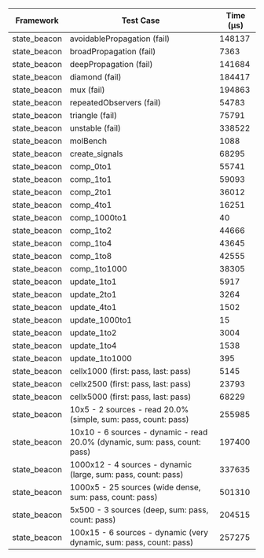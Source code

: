 | Framework | Test Case | Time (μs) |
| --- | --- | --- |
| state_beacon | avoidablePropagation (fail) | 148137 |
| state_beacon | broadPropagation (fail) | 7363 |
| state_beacon | deepPropagation (fail) | 141684 |
| state_beacon | diamond (fail) | 184417 |
| state_beacon | mux (fail) | 194863 |
| state_beacon | repeatedObservers (fail) | 54783 |
| state_beacon | triangle (fail) | 75791 |
| state_beacon | unstable (fail) | 338522 |
| state_beacon | molBench | 1088 |
| state_beacon | create_signals | 68295 |
| state_beacon | comp_0to1 | 55741 |
| state_beacon | comp_1to1 | 59093 |
| state_beacon | comp_2to1 | 36012 |
| state_beacon | comp_4to1 | 16251 |
| state_beacon | comp_1000to1 | 40 |
| state_beacon | comp_1to2 | 44666 |
| state_beacon | comp_1to4 | 43645 |
| state_beacon | comp_1to8 | 42555 |
| state_beacon | comp_1to1000 | 38305 |
| state_beacon | update_1to1 | 5917 |
| state_beacon | update_2to1 | 3264 |
| state_beacon | update_4to1 | 1502 |
| state_beacon | update_1000to1 | 15 |
| state_beacon | update_1to2 | 3004 |
| state_beacon | update_1to4 | 1538 |
| state_beacon | update_1to1000 | 395 |
| state_beacon | cellx1000 (first: pass, last: pass) | 5145 |
| state_beacon | cellx2500 (first: pass, last: pass) | 23793 |
| state_beacon | cellx5000 (first: pass, last: pass) | 68229 |
| state_beacon | 10x5 - 2 sources - read 20.0% (simple, sum: pass, count: pass) | 255985 |
| state_beacon | 10x10 - 6 sources - dynamic - read 20.0% (dynamic, sum: pass, count: pass) | 197400 |
| state_beacon | 1000x12 - 4 sources - dynamic (large, sum: pass, count: pass) | 337635 |
| state_beacon | 1000x5 - 25 sources (wide dense, sum: pass, count: pass) | 501310 |
| state_beacon | 5x500 - 3 sources (deep, sum: pass, count: pass) | 204515 |
| state_beacon | 100x15 - 6 sources - dynamic (very dynamic, sum: pass, count: pass) | 257275 |
